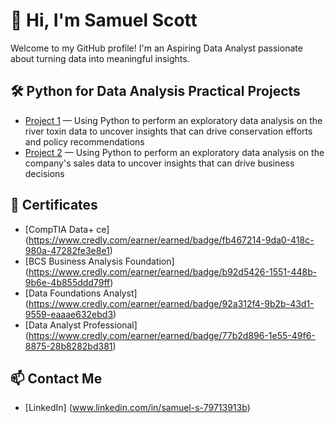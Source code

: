 # 👋 Hi, I'm Samuel Scott

Welcome to my GitHub profile! I'm an Aspiring Data Analyst passionate about turning data into meaningful insights.

## 🛠 Python for Data Analysis Practical Projects
- [Project 1](https://github.com/sjscott18/sjscott18/blob/main/Environmental%20Toxin%20Analysis%20in%20River%20Systems.ipynb) — Using Python to perform an exploratory data analysis on the river toxin data to uncover insights that can drive conservation efforts and policy recommendations
- [Project 2](https://github.com/sjscott18/sjscott18/blob/main/Exploratory%20Data%20Analysis%20(EDA)%20on%20DataMart%20Sales%20Data.ipynb) — Using Python to perform an exploratory data analysis on the company's sales data to uncover insights that can drive business decisions

## 🧰 Certificates
- [CompTIA Data+ ce] (https://www.credly.com/earner/earned/badge/fb467214-9da0-418c-980a-47282fe3e8e1)
- [BCS Business Analysis Foundation] (https://www.credly.com/earner/earned/badge/b92d5426-1551-448b-9b6e-4b855ddd79ff)
- [Data Foundations Analyst] (https://www.credly.com/earner/earned/badge/92a312f4-9b2b-43d1-9559-eaaae632ebd3)
- [Data Analyst Professional] (https://www.credly.com/earner/earned/badge/77b2d896-1e55-49f6-8875-28b8282bd381)

## 📫 Contact Me
- [LinkedIn] (www.linkedin.com/in/samuel-s-79713913b)

